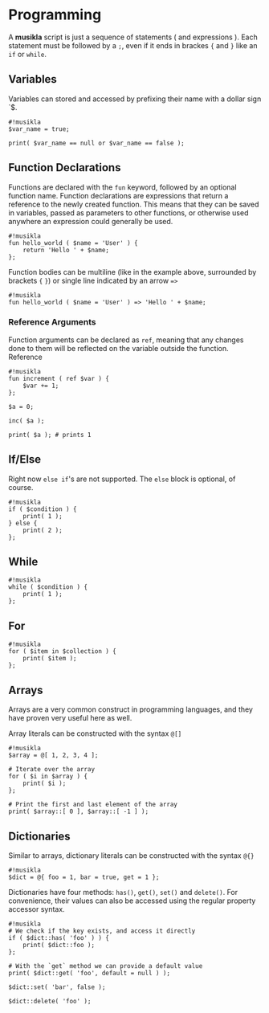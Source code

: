 # Programming
A **musikla** script is just a sequence of statements ( and expressions ). Each statement must be followed by a `;`, even if it ends in brackes `{` and `}` like an `if` or `while`.

## Variables
Variables can stored and accessed by prefixing their name with a dollar sign `$.

    #!musikla
    $var_name = true;

    print( $var_name == null or $var_name == false );


## Function Declarations
Functions are declared with the `fun` keyword, followed by an optional function name. Function declarations are expressions that return a reference to the newly created function. This means that they can be saved in variables, passed as parameters to other functions, or otherwise used anywhere an expression could generally be used.

    #!musikla
    fun hello_world ( $name = 'User' ) {
        return 'Hello ' + $name;
    };


Function bodies can be multiline (like in the example above, surrounded by brackets `{`  `}`) or single line indicated by an arrow `=>`

    #!musikla
    fun hello_world ( $name = 'User' ) => 'Hello ' + $name;


### Reference Arguments
Function arguments can be declared as `ref`, meaning that any changes done to them will be reflected on the variable outside the function. Reference 

    #!musikla
    fun increment ( ref $var ) {
        $var += 1;
    };

    $a = 0;

    inc( $a );

    print( $a ); # prints 1

## If/Else
Right now `else if`'s are not supported. The `else` block is optional, of course.

    #!musikla
    if ( $condition ) {
        print( 1 );
    } else {
        print( 2 );
    };

## While

    #!musikla
    while ( $condition ) {
        print( 1 );
    };

## For

    #!musikla
    for ( $item in $collection ) {
        print( $item );
    };

## Arrays
Arrays are a very common construct in programming languages, and they have proven very useful here as well.

Array literals can be constructed with the syntax `@[]`

    #!musikla
    $array = @[ 1, 2, 3, 4 ];

    # Iterate over the array
    for ( $i in $array ) {
        print( $i );
    };

    # Print the first and last element of the array
    print( $array::[ 0 ], $array::[ -1 ] );

## Dictionaries
Similar to arrays, dictionary literals can be constructed with the syntax `@{}`

    #!musikla
    $dict = @{ foo = 1, bar = true, get = 1 };

Dictionaries have four methods: `has()`, `get()`, `set()` and `delete()`. For convenience, their values can also be accessed using the regular property accessor syntax.

    #!musikla
    # We check if the key exists, and access it directly
    if ( $dict::has( 'foo' ) ) {
        print( $dict::foo );
    };
    
    # With the `get` method we can provide a default value
    print( $dict::get( 'foo', default = null ) );

    $dict::set( 'bar', false );

    $dict::delete( 'foo' );
